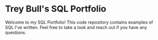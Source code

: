 # Trey Bull's SQL Portfolio

Welcome to my SQL Portfolio! This code repository contains examples of SQL I've written.  Feel free to take a look and reach out if you have any questions.
